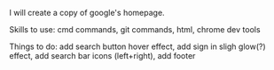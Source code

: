 I will create a copy of google's homepage.

Skills to use: cmd commands, git commands, html, chrome dev tools

Things to do: add search button hover effect, add sign in sligh glow(?) effect, add search bar icons (left+right), add footer